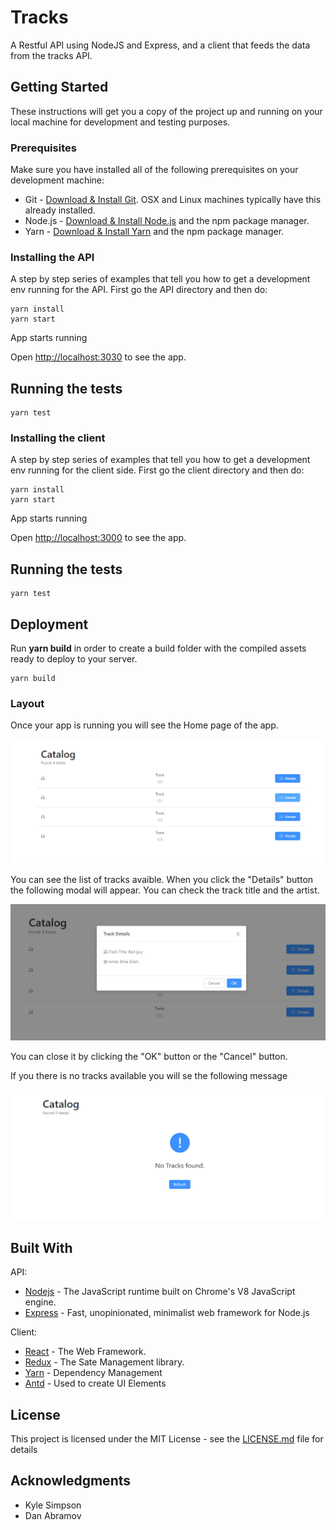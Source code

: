 # Tracks

A Restful API using NodeJS and Express, and a client that feeds the data from the tracks API.

## Getting Started

These instructions will get you a copy of the project up and running on your local machine for development and testing purposes.

### Prerequisites

Make sure you have installed all of the following prerequisites on your development machine:

- Git - [Download & Install Git](https://git-scm.com/downloads). OSX and Linux machines typically have this already installed.
- Node.js - [Download & Install Node.js](https://nodejs.org/en/download/) and the npm package manager.
- Yarn - [Download & Install Yarn](https://yarnpkg.com/en/docs/install#windows-stable) and the npm package manager.

### Installing the API

A step by step series of examples that tell you how to get a development env running for the API. First go the API directory and then do:

```
yarn install
yarn start
```

App starts running

Open [http://localhost:3030](http://localhost:3030) to see the app.

## Running the tests

```
yarn test
```

### Installing the client

A step by step series of examples that tell you how to get a development env running for the client side. First go the client directory and then do:

```
yarn install
yarn start
```

App starts running

Open [http://localhost:3000](http://localhost:3000) to see the app.

## Running the tests

```
yarn test
```

## Deployment

Run **yarn build** in order to create a build folder with the compiled assets ready to deploy to your server.

```
yarn build
```

### Layout

Once your app is running you will see the Home page of the app.

<img src="/images/home.png" alt="Home Page">

You can see the list of tracks avaible.
When you click the "Details" button the following modal will appear. You can check the track title and the artist.

<img src="/images/tracks-modal.png" alt="Tracks Modal">

You can close it by clicking the "OK" button or the "Cancel" button.

If you there is no tracks available you will se the following message

<img src="/images/no-tracks.png" alt="Empty List">

## Built With

API:

- [Nodejs](https://nodejs.org/en/) - The JavaScript runtime built on Chrome's V8 JavaScript engine.
- [Express](https://expressjs.com/) - Fast, unopinionated, minimalist web framework for Node.js

Client:

- [React](https://reactjs.org/) - The Web Framework.
- [Redux](https://react-redux.js.org/) - The Sate Management library.
- [Yarn](https://yarnpkg.com) - Dependency Management
- [Antd](https://rometools.github.io/rome/) - Used to create UI Elements

## License

This project is licensed under the MIT License - see the [LICENSE.md](LICENSE) file for details

## Acknowledgments

- Kyle Simpson
- Dan Abramov
